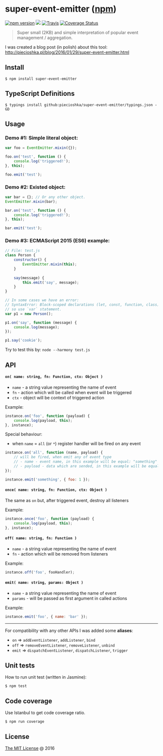 # super-event-emitter ([npm](https://www.npmjs.com/package/super-event-emitter))

[![npm version](https://badge.fury.io/js/super-event-emitter.svg)](https://badge.fury.io/js/super-event-emitter)
![](https://img.shields.io/npm/dt/super-event-emitter.svg)
[![Travis](https://img.shields.io/travis/piecioshka/super-event-emitter.svg?maxAge=2592000)](https://travis-ci.org/piecioshka/super-event-emitter)
[![Coverage Status](https://coveralls.io/repos/github/piecioshka/super-event-emitter/badge.svg?branch=master)](https://coveralls.io/github/piecioshka/super-event-emitter?branch=master)

> Super small (2KB) and simple interpretation of popular event management / aggregation.

I was created a blog post (in polish) about this tool: http://piecioshka.pl/blog/2016/01/29/super-event-emitter.html

## Install

```
$ npm install super-event-emitter
```

## TypeScript Definitions

```
$ typings install github:piecioshka/super-event-emitter/typings.json -GD
```

## Usage

### Demo #1: Simple literal object:

```javascript
var foo = EventEmitter.mixin({});

foo.on('test', function () {
    console.log('triggered!');
}, this);

foo.emit('test');
```

### Demo #2: Existed object: 

```javascript
var bar = {}; // Or any other object.
EventEmitter.mixin(bar);

bar.on('test', function () {
    console.log('triggered!');
}, this);

bar.emit('test');
```

### Demo #3: ECMAScript 2015 (ES6) example:

```javascript
// File: test.js
class Person {
    constructor() {
        EventEmitter.mixin(this);
    }
    
    say(message) {
        this.emit('say', message);
    }
}

// In some cases we have an error:
// SyntaxError: Block-scoped declarations (let, const, function, class) not yet supported outside strict mode
// so use `var` statement.
var p1 = new Person();

p1.on('say', function (message) {
    console.log(message);
});

p1.say('cookie');
```

Try to test this by: `node --harmony test.js`

## API

#### `on( name: string, fn: Function, ctx: Object )`

 * `name` - a string value representing the name of event
 * `fn` - action which will be called when event will be triggered
 * `ctx` - object will be context of triggered action

Example:

```javascript
instance.on('foo', function (payload) {
    console.log(payload, this);
}, instance);
```

Special behaviour:

* when `name` = `all` (or `*`) register handler will be fired on any event

```javascript
instance.on('all', function (name, payload) {
    // will be fired, when emit any of event type
    // - name - event name, in this example will be equal: "something"
    // - payload - data which are sended, in this example will be equal: { foo: 1 }
});

instance.emit('something', { foo: 1 });
```


#### `once( name: string, fn: Function, ctx: Object )`

The same as `on` but, after triggered event, destroy all listeners

Example:

```javascript
instance.once('foo', function (payload) {
    console.log(payload, this);
}, instance);
```

#### `off( name: string, fn: Function )`

 * `name` - a string value representing the name of event
 * `fn` - action which will be removed from listeners
 
Example:

```javascript
instance.off('foo', fooHandler);
```

#### `emit( name: string, params: Object )`

 * `name` - a string value representing the name of event
 * `params` - will be passed as first argument in called actions

Example:

```javascript
instance.emit('foo', { name: 'bar' });
```

---

For compatibility with any other APIs I was added some **aliases**:

 * `on` => `addEventListener`, `addListener`, `bind`
 * `off` => `removeEventListener`, `removeListener`, `unbind`
 * `emit` => `dispatchEventListener`, `dispatchListener`, `trigger`

## Unit tests

How to run unit test (written in Jasmine):

```
$ npm test
```

## Code coverage

Use Istanbul to get code coverage ratio.

```
$ npm run coverage
```

## License

[The MIT License](http://piecioshka.mit-license.org) @ 2016
